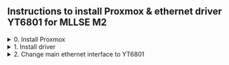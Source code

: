 ## Instructions to install Proxmox & ethernet driver YT6801 for MLLSE M2
<details>
  <summary>0. Install Proxmox</summary>
	
### 1. Connect usb-lan adapter, monitor by HDMI and boot from USB
Donwload [Proxmox VE ISO Installer](https://www.proxmox.com/en/downloads/proxmox-virtual-environment/iso "Proxmox VE ISO Installer") and prepare a USB  by [balenaEtcher](https://etcher.balena.io/#download-etcher "balenaEtcher"), after that boot from USB

### 2. Configure the host machine
*Change IP adress and subnet to yours
![](https://raw.githubusercontent.com/dante1613/Motorcomm-YT6801/main/Screenshots/Proxmox/gateway%20%26%20dns.png)

### 3.  After successful installation, connect to the IP address via the [Putty](https://www.chiark.greenend.org.uk/~sgtatham/putty/latest.html "Putty")
![](https://raw.githubusercontent.com/dante1613/Motorcomm-YT6801/main/Screenshots/Proxmox/putty.png)

### 4. Disable LID to work without an HDMI cable
	echo -e "HandleLidSwitch=ignore" | tee -a /etc/systemd/logind.conf
### 5. Check
	cat /etc/systemd/logind.conf
![](https://raw.githubusercontent.com/dante1613/Motorcomm-YT6801/main/Screenshots/Proxmox/disabled%20lid.png)
### 6. Reboot
	reboot
</details>
<details>
  <summary>1. Install driver</summary>

### 0. Open putty and connect to IP proxmox instance

------------


### 1. Add no-subscription repository to source list
	echo -e "deb http://download.proxmox.com/debian/pve bookworm pve-no-subscription" | tee -a /etc/apt/sources.list

### 2. Check

	cat /etc/apt/sources.list

------------

### 3. Update repositories
	apt-get update
### 4. Upgrade system
	apt upgrade -y
### 5. Reboot
	reboot
### 6. Install headers
	apt install pve-headers-$(uname -r) -y
### 7. Install DKMS
	apt install dkms -y

------------


### 8. Download driver
	wget https://github.com/dante1613/Motorcomm-YT6801/raw/main/tuxedo-yt6801/tuxedo-yt6801_1.0.28-1_all.deb
### 9. Install driver
	dpkg -i tuxedo-yt6801_1.0.28-1_all.deb
### 10. Load module at startup
	echo yt6801 | tee -a /etc/modules
### 11. Creates a list of module dependencies
    depmod
### 12. Check load module
	lsmod | grep yt6801
![](https://raw.githubusercontent.com/dante1613/Motorcomm-YT6801/main/Screenshots/Proxmox/succefull%20load%20driver.png)
### 13. Reboot
	reboot
### 14. Check load module at startup
	lsmod | grep yt6801
</details>
<details>
  <summary>2. Change main ethernet interface to YT6801</summary>

### 1. See new ethernet interface
	ip a
![](https://raw.githubusercontent.com/dante1613/Motorcomm-YT6801/main/Screenshots/Proxmox/new%20interface.png)
### 2. Open conf file with interfaces
	nano /etc/network/interfaces
### 3.1. Add line to end of file with new interface *example **ens37**, replace to yours
	auto ens37
	iface ens37 inet manual
### 3.2. Add name second to bridge-port by space
![](https://raw.githubusercontent.com/dante1613/Motorcomm-YT6801/main/Screenshots/Proxmox/new%20interface%20and%20bridge-port.png)
- #### Save **ctrl + s** and exit **ctrl +x**

### 4. Reboot
	reboot
### 5. Final step. Unplug cable from usb lan and connect to YT6801
